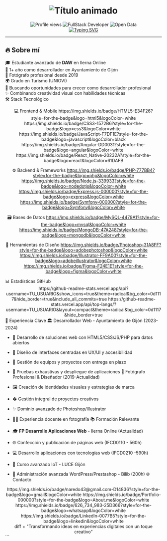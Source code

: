 <h1 align="center"> 
  <img src="https://readme-typing-svg.herokuapp.com?font=Fira+Code&weight=600&size=26&pause=1000&color=22D3EE&width=435&lines=%C2%A1Hola%2C+soy+Pelayo!;Desarrollador+Web+%F0%9F%9A%80;Fot%C3%B3grafo+Creativo+%F0%9F%93%B8" alt="Título animado" /> 
</h1>

<div align="center">
  <img src="https://komarev.com/ghpvc/?username=PELAYO-NAREDO&style=flat-square&color=blue" alt="Profile views"/>
  <img src="https://img.shields.io/badge/FullStack-Developer-important" alt="FullStack Developer">
  <img src="https://img.shields.io/badge/Open%20Data-Enthusiast-brightgreen" alt="Open Data">
</div>

<div align="center">
  <a href="https://git.io/typing-svg"><img src="https://readme-typing-svg.herokuapp.com?font=Fira+Code&pause=1000&color=22F7E6&center=true&vCenter=true&width=800&lines=Transformando+c%C3%B3digo+en+experiencias;Combinando+tecnolog%C3%ADa+y+dise%C3%B1o;Desarrollador+%2B+Fot%C3%B3grafo+%3D+%F0%9F%A7%91%E2%80%8D%F0%9F%92%BB%F0%9F%93%B8" alt="Typing SVG" /></a>
</div>

---

## 🔥 Sobre mí

🎓 Estudiante avanzado de **DAW** en Ilerna Online  
💼 1+ año como desarrollador en Ayuntamiento de Gijón  
📸 Fotógrafo profesional desde 2019  
🌍 Grado en Turismo (UNIOVI)  
🚀 Buscando oportunidades para crecer como desarrollador profesional  
✨ Combinando creatividad visual con habilidades técnicas  
🛠️ Stack Tecnológico
<div align="center">
💻 Frontend & Mobile
https://img.shields.io/badge/HTML5-E34F26?style=for-the-badge&logo=html5&logoColor=white
https://img.shields.io/badge/CSS3-1572B6?style=for-the-badge&logo=css3&logoColor=white
https://img.shields.io/badge/JavaScript-F7DF1E?style=for-the-badge&logo=javascript&logoColor=black
https://img.shields.io/badge/Angular-DD0031?style=for-the-badge&logo=angular&logoColor=white
https://img.shields.io/badge/React_Native-20232A?style=for-the-badge&logo=react&logoColor=61DAFB

⚙️ Backend & Frameworks
https://img.shields.io/badge/PHP-777BB4?style=for-the-badge&logo=php&logoColor=white
https://img.shields.io/badge/Node.js-339933?style=for-the-badge&logo=nodedotjs&logoColor=white
https://img.shields.io/badge/Express.js-000000?style=for-the-badge&logo=express&logoColor=white
https://img.shields.io/badge/Symfony-000000?style=for-the-badge&logo=Symfony&logoColor=white

🗃️ Bases de Datos
https://img.shields.io/badge/MySQL-4479A1?style=for-the-badge&logo=mysql&logoColor=white
https://img.shields.io/badge/MongoDB-47A248?style=for-the-badge&logo=mongodb&logoColor=white

🎨 Herramientas de Diseño
https://img.shields.io/badge/Photoshop-31A8FF?style=for-the-badge&logo=adobephotoshop&logoColor=white
https://img.shields.io/badge/Illustrator-FF9A00?style=for-the-badge&logo=adobeillustrator&logoColor=white
https://img.shields.io/badge/Figma-F24E1E?style=for-the-badge&logo=figma&logoColor=white

</div>
📊 Estadísticas GitHub
<div align="center">
https://github-readme-stats.vercel.app/api?username=TU_USUARIO&show_icons=true&theme=radical&bg_color=0d1117&hide_border=true&include_all_commits=true
https://github-readme-stats.vercel.app/api/top-langs/?username=TU_USUARIO&layout=compact&theme=radical&bg_color=0d1117&hide_border=true

</div>
💼 Experiencia Clave
🏛️ Desarrollador Web - Ayuntamiento de Gijón (2023-2024)

- 🚀 Desarrollo de soluciones web con HTML5/CSS/JS/PHP para datos abiertos
- 🎨 Diseño de interfaces centradas en UX/UI y accesibilidad
- 👥 Gestión de equipos y proyectos con entrega en plazo
- 🧪 Pruebas exhaustivas y despliegue de aplicaciones
📸 Fotógrafo Profesional & Diseñador (2019-Actualidad)

- 🖼️ Creación de identidades visuales y estrategias de marca
- � Gestión integral de proyectos creativos
- ✨ Dominio avanzado de Photoshop/Illustrator
- 👨‍🏫 Experiencia docente en fotografía
📚 Formación Relevante

- 🎓 **FP Desarrollo Aplicaciones Web** - Ilerna Online (Actualidad)
- 🌐 Confección y publicación de páginas web (IFCD0110 - 560h)
- 💻 Desarrollo aplicaciones con tecnologías web (IFCD0210 -590h)
- 📱 Curso avanzado IoT - LUCE Gijón
- 🛒 Administración avanzada WordPress/Prestashop - Bilib (200h)
🌐 Contacto
<div align="center">
https://img.shields.io/badge/naredo43@gmail.com-D14836?style=for-the-badge&logo=gmail&logoColor=white
https://img.shields.io/badge/Portfolio-000000?style=for-the-badge&logo=About.me&logoColor=white
https://img.shields.io/badge/626_734_983-25D366?style=for-the-badge&logo=whatsapp&logoColor=white
https://img.shields.io/badge/LinkedIn-0077B5?style=for-the-badge&logo=linkedin&logoColor=white

</div>
<div align="center">
diff
+ "Transformando ideas en experiencias digitales con un toque creativo"
</div> ```
